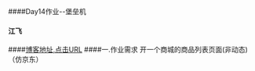 ####Day14作业--堡垒机
#### 江飞
####[博客地址,点击URL](http://www.cnblogs.com/bigberg/category/1159931.html)
####一.作业需求
    开一个商城的商品列表页面(非动态)（仿京东）
   

